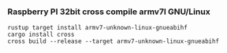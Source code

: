 
### Raspberry PI 32bit cross compile armv7l GNU/Linux

```shell
rustup target install armv7-unknown-linux-gnueabihf
cargo install cross
cross build --release --target armv7-unknown-linux-gnueabihf
```